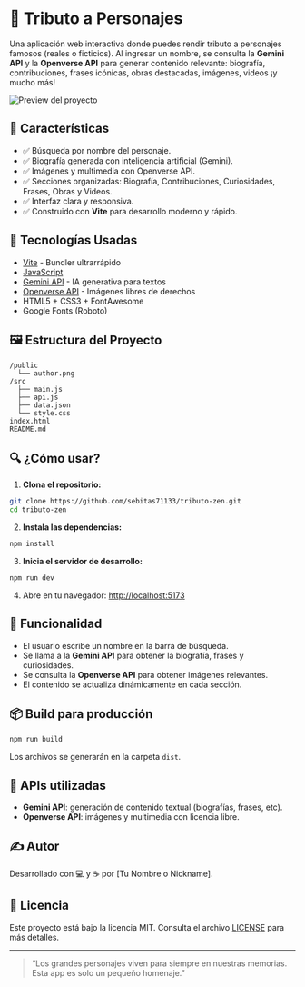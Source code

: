 # 🌟 Tributo a Personajes

Una aplicación web interactiva donde puedes rendir tributo a personajes famosos (reales o ficticios). Al ingresar un nombre, se consulta la **Gemini API** y la **Openverse API** para generar contenido relevante: biografía, contribuciones, frases icónicas, obras destacadas, imágenes, videos ¡y mucho más!

![Preview del proyecto](./public/preview.png) <!-- Puedes cambiar este link o eliminarlo si no tienes una imagen -->

## 🚀 Características

- ✅ Búsqueda por nombre del personaje.
- ✅ Biografía generada con inteligencia artificial (Gemini).
- ✅ Imágenes y multimedia con Openverse API.
- ✅ Secciones organizadas: Biografía, Contribuciones, Curiosidades, Frases, Obras y Videos.
- ✅ Interfaz clara y responsiva.
- ✅ Construido con **Vite** para desarrollo moderno y rápido.

## 🧰 Tecnologías Usadas

- [Vite](https://vitejs.dev/) - Bundler ultrarrápido
- [JavaScript](https://developer.mozilla.org/es/docs/Web/JavaScript)
- [Gemini API](https://ai.google.dev/) - IA generativa para textos
- [Openverse API](https://openverse.org/) - Imágenes libres de derechos
- HTML5 + CSS3 + FontAwesome
- Google Fonts (Roboto)

## 🖼️ Estructura del Proyecto

```
/public
  └── author.png
/src
  ├── main.js
  ├── api.js
  ├── data.json
  └── style.css
index.html
README.md
```

## 🔍 ¿Cómo usar?

1. **Clona el repositorio:**

```bash
git clone https://github.com/sebitas71133/tributo-zen.git
cd tributo-zen
```

2. **Instala las dependencias:**

```bash
npm install
```

3. **Inicia el servidor de desarrollo:**

```bash
npm run dev
```

4. Abre en tu navegador: [http://localhost:5173](http://localhost:5173)

## 🧪 Funcionalidad

- El usuario escribe un nombre en la barra de búsqueda.
- Se llama a la **Gemini API** para obtener la biografía, frases y curiosidades.
- Se consulta la **Openverse API** para obtener imágenes relevantes.
- El contenido se actualiza dinámicamente en cada sección.

## 📦 Build para producción

```bash
npm run build
```

Los archivos se generarán en la carpeta `dist`.

## 🤖 APIs utilizadas

- **Gemini API**: generación de contenido textual (biografías, frases, etc).
- **Openverse API**: imágenes y multimedia con licencia libre.

## ✍️ Autor

Desarrollado con 💻 y ☕ por [Tu Nombre o Nickname].

## 📄 Licencia

Este proyecto está bajo la licencia MIT. Consulta el archivo [LICENSE](./LICENSE) para más detalles.

---

> “Los grandes personajes viven para siempre en nuestras memorias. Esta app es solo un pequeño homenaje.”
